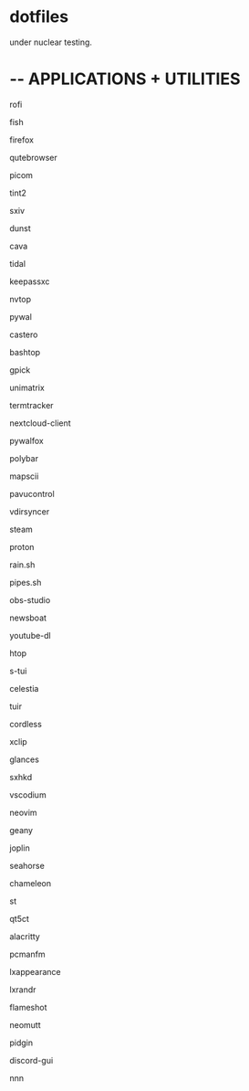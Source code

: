 # dotfiles
under nuclear testing.



# -- APPLICATIONS + UTILITIES

rofi

fish

firefox

qutebrowser

picom

tint2

sxiv

dunst

cava

tidal

keepassxc

nvtop

pywal

castero

bashtop

gpick

unimatrix

termtracker

nextcloud-client

pywalfox

polybar

mapscii

pavucontrol 

vdirsyncer

steam

proton

rain.sh

pipes.sh

obs-studio

newsboat

youtube-dl

htop

s-tui

celestia

tuir

cordless

xclip

glances

sxhkd

vscodium

neovim

geany

joplin

seahorse

chameleon

st

qt5ct

alacritty

pcmanfm 

lxappearance

lxrandr

flameshot

neomutt

pidgin 

discord-gui

nnn


